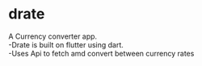 # drate

A Currency converter app. <br>
-Drate is built on flutter using dart.<br>
-Uses Api to fetch amd convert between currency rates
